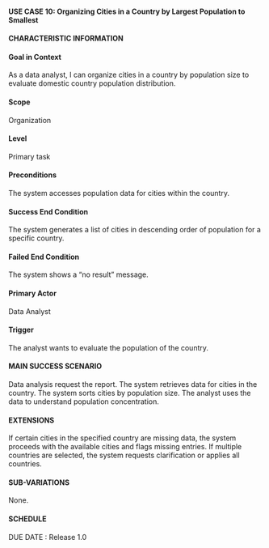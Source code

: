 #### **USE CASE 10: Organizing Cities in a Country by Largest Population to Smallest**
#### **CHARACTERISTIC INFORMATION**

#### **Goal in Context**
As a data analyst, I can organize cities in a country by population size to evaluate domestic country population distribution.

#### **Scope**
Organization

#### **Level**
Primary task

#### **Preconditions**
The system accesses population data for cities within the country.

#### **Success End Condition**
The system generates a list of cities in descending order of population for a specific country.

#### **Failed End Condition**
The system shows a “no result” message.

#### **Primary Actor**
Data Analyst

#### **Trigger**
The analyst wants to evaluate the population of the country.

#### **MAIN SUCCESS SCENARIO**
Data analysis request the report.
The system retrieves data for cities in the country.
The system sorts cities by population size.
The analyst uses the data to understand population concentration.
#### **EXTENSIONS**
If certain cities in the specified country are missing data, the system proceeds with the available cities and flags missing entries.
If multiple countries are selected, the system requests clarification or applies all countries.

#### **SUB-VARIATIONS**
None.

#### **SCHEDULE**
DUE DATE : Release 1.0

